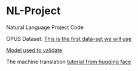 # NL-Project
Natural Language Project Code


OPUS Dataset: [This is the first data-set we will use][opus-books]

[Model used to validate][ALMA]

The machine translation [tutorial from hugging face][hugging-face-tutorial]

[opus-100]: https://huggingface.co/datasets/Helsinki-NLP/opus-100 
[ALMA]: https://github.com/fe1ixxu/ALMA
[opus-books]: https://huggingface.co/datasets/Helsinki-NLP/opus_books
[hugging-face-tutorial]: https://huggingface.co/docs/transformers/en/tasks/translation
